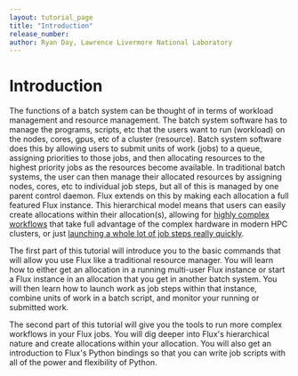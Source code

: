 ```yaml
---
layout: tutorial_page
title: "Introduction"
release_number:
author: Ryan Day, Lawrence Livermore National Laboratory
---
```


# Introduction
The functions of a batch system can be thought of in terms of workload management and resource management. The batch system software has to manage the programs, scripts, etc that the users want to run (workload) on the nodes, cores, gpus, etc of a cluster (resource). Batch system software does this by allowing users to submit units of work (jobs) to a queue, assigning priorities to those jobs, and then allocating resources to the highest priority jobs as the resources become available. In traditional batch systems, the user can then manage their allocated resources by assigning nodes, cores, etc to individual job steps, but all of this is managed by one parent control daemon. Flux extends on this by making each allocation a full featured Flux instance. This hierarchical model means that users can easily create allocations within their allocation(s), allowing for [highly complex workflows](needToPutLinkHere) that take full advantage of the complex hardware in modern HPC clusters, or just [launching a whole lot of job steps really quickly](needToPutLinkHere).

The first part of this tutorial will introduce you to the basic commands that will allow you use Flux like a traditional resource manager. You will learn how to either get an allocation in a running multi-user Flux instance or start a Flux instance in an allocation that you get in another batch system. You will then learn how to launch work as job steps within that instance, combine units of work in a batch script, and monitor your running or submitted work.

The second part of this tutorial will give you the tools to run more complex workflows in your Flux jobs. You will dig deeper into Flux's hierarchical nature and create allocations within your allocation. You will also get an introduction to Flux's Python bindings so that you can write job scripts with all of the power and flexibility of Python.
